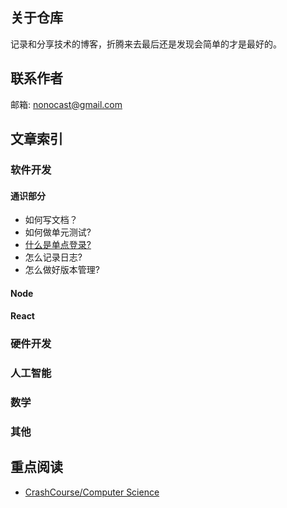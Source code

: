 ## 关于仓库

记录和分享技术的博客，折腾来去最后还是发现会简单的才是最好的。

## 联系作者

邮箱: nonocast@gmail.com

## 文章索引

### 软件开发

#### 通识部分
- 如何写文档？
- 如何做单元测试?
- [什么是单点登录?](https://github.com/nonocast/me/issues/2)
- 怎么记录日志?
- 怎么做好版本管理?

#### Node

#### React

### 硬件开发

### 人工智能

### 数学

### 其他


## 重点阅读

- [CrashCourse/Computer Science](https://www.bilibili.com/video/av21376839)
